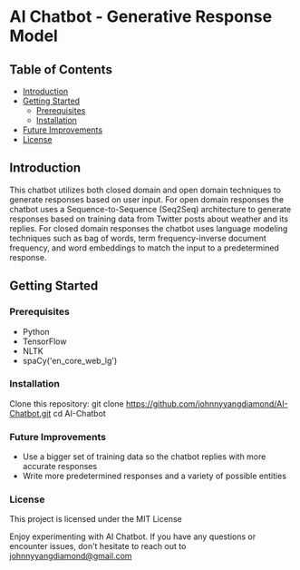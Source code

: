 # AI Chatbot - Generative Response Model

## Table of Contents

- [Introduction](#introduction)
- [Getting Started](#getting-started)
  - [Prerequisites](#prerequisites)
  - [Installation](#installation)
- [Future Improvements](#future-improvements)
- [License](#license)

## Introduction

This chatbot utilizes both closed domain and open domain techniques to generate responses based on user input. For open domain responses the chatbot uses a Sequence-to-Sequence (Seq2Seq) architecture to generate responses based on training data from Twitter posts about weather and its replies. For closed domain responses the chatbot uses language modeling techniques such as bag of words, term frequency-inverse document frequency, and word embeddings to match the input to a predetermined response.

## Getting Started

### Prerequisites

- Python 
- TensorFlow
- NLTK
- spaCy('en_core_web_lg')

### Installation

Clone this repository: 
	git clone https://github.com/johnnyyangdiamond/AI-Chatbot.git
	cd AI-Chatbot
	
### Future Improvements

- Use a bigger set of training data so the chatbot replies with more accurate responses
- Write more predetermined responses and a variety of possible entities

### License

This project is licensed under the MIT License


Enjoy experimenting with AI Chatbot. If you have any questions or encounter issues, don't hesitate to reach out to johnnyyangdiamond@gmail.com



	
	



